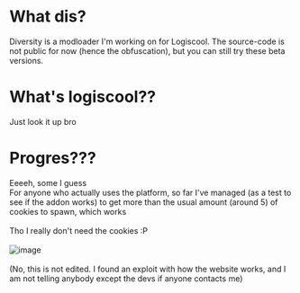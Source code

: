 # What dis?
Diversity is a modloader I'm working on for Logiscool. The source-code is not public for now (hence the obfuscation), but you can still try these beta versions.

# What's logiscool??
Just look it up bro

# Progres???
Eeeeh, some I guess <br>
For anyone who actually uses the platform, so far I've managed (as a test to see if the addon works) to get more than the usual amount (around 5) of cookies to spawn, which works <br> <br>
Tho I really don't need the cookies :P <br>
<br>
![image](https://github.com/user-attachments/assets/69654198-ce8a-4a44-ad85-d198c58e9fea)<br>
<br>
(No, this is not edited. I found an exploit with how the website works, and I am not telling anybody except the devs if anyone contacts me)
